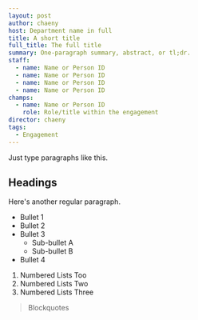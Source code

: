 ```yaml
---
layout: post
author: chaeny
host: Department name in full
title: A short title
full_title: The full title
summary: One-paragraph summary, abstract, or tl;dr.
staff:
  - name: Name or Person ID
  - name: Name or Person ID
  - name: Name or Person ID
  - name: Name or Person ID
champs:
  - name: Name or Person ID
    role: Role/title within the engagement
director: chaeny
tags:
  - Engagement
---
```

Just type paragraphs like this. 

## Headings

Here's another regular paragraph.

* Bullet 1
* Bullet 2
* Bullet 3
    * Sub-bullet A
    * Sub-bullet B
* Bullet 4

1. Numbered Lists Too
2. Numbered Lists Two
3. Numbered Lists Three

> Blockquotes


